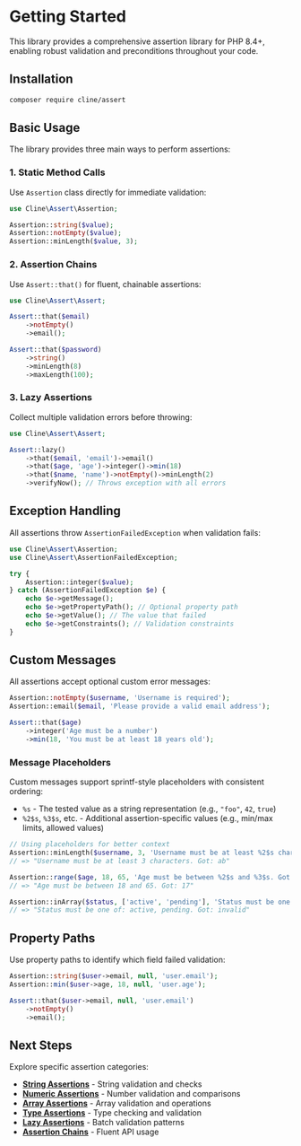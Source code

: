 # Getting Started

This library provides a comprehensive assertion library for PHP 8.4+, enabling robust validation and preconditions throughout your code.

## Installation

```bash
composer require cline/assert
```

## Basic Usage

The library provides three main ways to perform assertions:

### 1. Static Method Calls

Use `Assertion` class directly for immediate validation:

```php
use Cline\Assert\Assertion;

Assertion::string($value);
Assertion::notEmpty($value);
Assertion::minLength($value, 3);
```

### 2. Assertion Chains

Use `Assert::that()` for fluent, chainable assertions:

```php
use Cline\Assert\Assert;

Assert::that($email)
    ->notEmpty()
    ->email();

Assert::that($password)
    ->string()
    ->minLength(8)
    ->maxLength(100);
```

### 3. Lazy Assertions

Collect multiple validation errors before throwing:

```php
use Cline\Assert\Assert;

Assert::lazy()
    ->that($email, 'email')->email()
    ->that($age, 'age')->integer()->min(18)
    ->that($name, 'name')->notEmpty()->minLength(2)
    ->verifyNow(); // Throws exception with all errors
```

## Exception Handling

All assertions throw `AssertionFailedException` when validation fails:

```php
use Cline\Assert\Assertion;
use Cline\Assert\AssertionFailedException;

try {
    Assertion::integer($value);
} catch (AssertionFailedException $e) {
    echo $e->getMessage();
    echo $e->getPropertyPath(); // Optional property path
    echo $e->getValue(); // The value that failed
    echo $e->getConstraints(); // Validation constraints
}
```

## Custom Messages

All assertions accept optional custom error messages:

```php
Assertion::notEmpty($username, 'Username is required');
Assertion::email($email, 'Please provide a valid email address');

Assert::that($age)
    ->integer('Age must be a number')
    ->min(18, 'You must be at least 18 years old');
```

### Message Placeholders

Custom messages support sprintf-style placeholders with consistent ordering:

- `%s` - The tested value as a string representation (e.g., `"foo"`, `42`, `true`)
- `%2$s`, `%3$s`, etc. - Additional assertion-specific values (e.g., min/max limits, allowed values)

```php
// Using placeholders for better context
Assertion::minLength($username, 3, 'Username must be at least %2$s characters. Got: %s');
// => "Username must be at least 3 characters. Got: ab"

Assertion::range($age, 18, 65, 'Age must be between %2$s and %3$s. Got: %s');
// => "Age must be between 18 and 65. Got: 17"

Assertion::inArray($status, ['active', 'pending'], 'Status must be one of: %2$s. Got: %s');
// => "Status must be one of: active, pending. Got: invalid"
```

## Property Paths

Use property paths to identify which field failed validation:

```php
Assertion::string($user->email, null, 'user.email');
Assertion::min($user->age, 18, null, 'user.age');

Assert::that($user->email, null, 'user.email')
    ->notEmpty()
    ->email();
```

## Next Steps

Explore specific assertion categories:

- **[String Assertions](string-assertions.md)** - String validation and checks
- **[Numeric Assertions](numeric-assertions.md)** - Number validation and comparisons
- **[Array Assertions](array-assertions.md)** - Array validation and operations
- **[Type Assertions](type-assertions.md)** - Type checking and validation
- **[Lazy Assertions](lazy-assertions.md)** - Batch validation patterns
- **[Assertion Chains](assertion-chains.md)** - Fluent API usage
